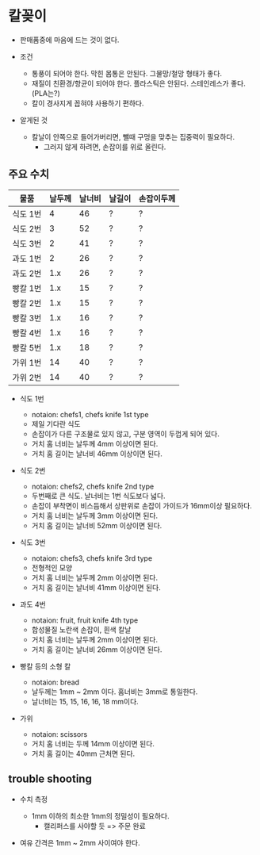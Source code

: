 # 칼꽂이
- 판매품중에 마음에 드는 것이 없다.
- 조건
	- 통풍이 되어야 한다. 막힌 몸통은 안된다. 그물망/철망 형태가 좋다.
	- 재질이 친환경/항균이 되어야 한다. 플라스틱은 안된다. 스테인레스가 좋다. (PLA는?)
	- 칼이 경사지게 꼽혀야 사용하기 편하다.

- 알게된 것
	- 칼날이 안쪽으로 들어가버리면, 뺄때 구멍을 맞추는 집중력이 필요하다.
		- 그러지 않게 하려면, 손잡이를 위로 올린다.

## 주요 수치

| 물품 | 날두께 | 날너비 | 날길이 | 손잡이두께 |
|---|---|---|---|---|
| 식도 1번 | 4 | 46 | ? | ? |
| 식도 2번 | 3 | 52 | ? | ? |
| 식도 3번 | 2 | 41 | ? | ? |
| 과도 1번 | 2 | 26 | ? | ? |
| 과도 2번 | 1.x | 26 | ? | ? |
| 빵칼 1번 | 1.x | 15 | ? | ? |
| 빵칼 2번 | 1.x | 15 | ? | ? |
| 빵칼 3번 | 1.x | 16 | ? | ? |
| 빵칼 4번 | 1.x | 16 | ? | ? |
| 빵칼 5번 | 1.x | 18 | ? | ? |
| 가위 1번 | 14 | 40 | ? | ? |
| 가위 2번 | 14 | 40 | ? | ? |

- 식도 1번
	- notaion: chefs1, chefs knife 1st type
	- 제일 기다란 식도
	- 손잡이가 다른 구조물로 있지 않고, 구분 영역이 두껍게 되어 있다.
	- 거치 홈 너비는 날두께 4mm 이상이면 된다.
	- 거치 홈 길이는 날너비 46mm 이상이면 된다.

- 식도 2번
	- notaion: chefs2, chefs knife 2nd type
	- 두번째로 큰 식도. 날너비는 1번 식도보다 넓다.
	- 손잡이 부착면이 비스듬해서 상판위로 손잡이 가이드가 16mm이상 필요하다.
	- 거치 홈 너비는 날두께 3mm 이상이면 된다.
	- 거치 홈 길이는 날너비 52mm 이상이면 된다.

- 식도 3번
	- notaion: chefs3, chefs knife 3rd type
	- 전형적인 모양
	- 거치 홈 너비는 날두께 2mm 이상이면 된다.
	- 거치 홈 길이는 날너비 41mm 이상이면 된다.

- 과도 4번
	- notaion: fruit, fruit knife 4th type
	- 합성물질 노란색 손잡이, 흰색 칼날
	- 거치 홈 너비는 날두께 2mm 이상이면 된다.
	- 거치 홈 길이는 날너비 26mm 이상이면 된다.

- 빵칼 등의 소형 칼
	- notaion: bread
	- 날두께는 1mm ~ 2mm 이다. 홈너비는 3mm로 통일한다.
	- 날너비는 15, 15, 16, 16, 18 mm이다.

- 가위
	- notaion: scissors
	- 거치 홈 너비는 두께 14mm 이상이면 된다.
	- 거치 홈 길이는 40mm 근처면 된다.

## trouble shooting
- 수치 측정
	- 1mm 이하의 최소한 1mm의 정밀성이 필요하다.
		- 캘리퍼스를 사야할 듯 => 주문 완료

- 여유 간격은 1mm ~ 2mm 사이여야 한다.

